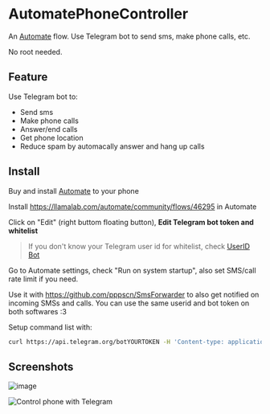 # AutomatePhoneController

An [Automate](https://llamalab.com/automate/) flow. Use Telegram bot to send sms, make phone calls, etc.

No root needed.

## Feature

Use Telegram bot to:
- Send sms
- Make phone calls
- Answer/end calls
- Get phone location
- Reduce spam by automacally answer and hang up calls

## Install

Buy and install [Automate](https://llamalab.com/automate/) to your phone

Install https://llamalab.com/automate/community/flows/46295 in Automate

Click on "Edit" (right buttom floating button), **Edit Telegram bot token and whitelist**

> If you don't know your Telegram user id for whitelist, check [UserID Bot](https://t.me/chatIDrobot)

Go to Automate settings, check "Run on system startup", also set SMS/call rate limit if you need.

Use it with https://github.com/pppscn/SmsForwarder to also get notified on incoming SMSs and calls. You can use the same userid and bot token on both softwares :3

Setup command list with:

```bash
curl https://api.telegram.org/botYOURTOKEN -H 'Content-type: application/json' -d '{"commands": [{"command":"call","description":"/call [subid] [toNumber]"},{"command":"sms","description":"/sms [subid] [toNumber] [text]"},{"command":"accept","description":"Accept the call."},{"command":"decline","description":"Decline the call."}, {"command": "autoanswer", "description": "/autoanswer [0|1] Set automatically answer the call and hang up after 2 secs."}, {"command": "getLocation", "description": "Get device location."}]}'
```

## Screenshots

![image](https://github.com/leohearts/AutomatePhoneController/assets/24632029/fa431aa7-da22-43cf-a325-a7ea1af873d6)


![Control phone with Telegram](https://github.com/leohearts/AutomatePhoneController/assets/24632029/74bd4233-92de-4d67-a3f7-3bd3f3cc1e21)
